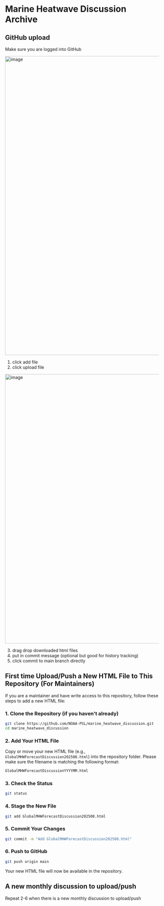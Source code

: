 # Marine Heatwave Discussion Archive

## GitHub upload
Make sure you are logged into GitHub 

<img width="1306" height="977" alt="image" src="https://github.com/user-attachments/assets/f95b2d89-1acb-44fa-8351-ae1681bfba0d" />

1. click add file
2. click upload file

<img width="1324" height="880" alt="image" src="https://github.com/user-attachments/assets/ba730c7e-abd0-451c-a46d-7fdaa01fe506" />

3. drag drop downloaded html files
4. put in commit message (optional but good for history tracking)
5. click commit to main branch directly


## First time Upload/Push a New HTML File to This Repository (For Maintainers)

If you are a maintainer and have write access to this repository, follow these steps to add a new HTML file:

### 1. Clone the Repository (if you haven't already)

```bash
git clone https://github.com/NOAA-PSL/marine_heatwave_discussion.git
cd marine_heatwave_discussion
```

### 2. Add Your HTML File
Copy or move your new HTML file (e.g., `GlobalMHWForecastDiscussion202508.html`) into the repository folder. Please make sure the filename is matching the following format:
```bash
GlobalMHWForecastDiscussionYYYYMM.html
```
### 3. Check the Status

```bash
git status
```

### 4. Stage the New File

```bash
git add GlobalMHWForecastDiscussion202508.html
```

### 5. Commit Your Changes

```bash
git commit -m "Add GlobalMHWForecastDiscussion202508.html"
```

### 6. Push to GitHub

```bash
git push origin main
```

Your new HTML file will now be available in the repository.

## A new monthly discussion to upload/push
Repeat 2-6 when there is a new monthly discussion to upload/push




